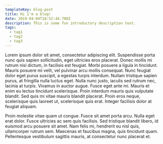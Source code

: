 ```yaml
---
templateKey: blog-post
title: Hi I'm a blog!
date: 2019-04-04T18:52:44.708Z
description: This is some fun introductory description text.
tags:
  - tag1
  - tag2
  - tag3
---
```

Lorem ipsum dolor sit amet, consectetur adipiscing elit. Suspendisse porta nunc quis sapien sollicitudin, eget ultricies eros placerat. Donec mollis mi rutrum nisi dictum, in facilisis est feugiat. Morbi posuere a ligula in tincidunt. Mauris posuere mi velit, vel pulvinar arcu mollis consequat. Nunc feugiat dolor eget purus suscipit, a egestas turpis interdum. Nullam tristique sapien purus, at fringilla nulla luctus eget. Nulla nunc justo, iaculis sed rutrum nec, lacinia at turpis. Vivamus in auctor augue. Fusce eget ante mi. Mauris et enim eu lectus tincidunt scelerisque. Proin interdum mauris quis vulputate blandit. Sed quis mi vitae mauris blandit placerat. Proin eros neque, scelerisque quis laoreet ut, scelerisque quis erat. Integer facilisis dolor at feugiat aliquam.



Proin molestie vitae quam ut congue. Fusce sit amet porta arcu. Nulla eget erat dolor. Fusce ultricies ac sem quis facilisis. Sed tristique blandit libero, id euismod arcu posuere sit amet. Nam felis mi, hendrerit eu nisl quis, ullamcorper rutrum sem. Maecenas et faucibus magna, quis tincidunt quam. Pellentesque vestibulum sagittis mauris, at consectetur nunc placerat et.
